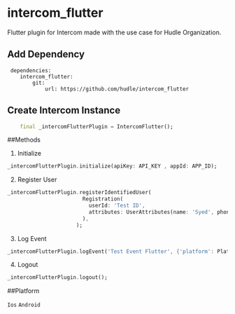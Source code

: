 # intercom_flutter

Flutter plugin for Intercom made with the use case for Hudle Organization.

## Add Dependency

     dependencies:
        intercom_flutter:
            git:
                url: https://github.com/hudle/intercom_flutter


## Create Intercom Instance

```dart
    final _intercomFlutterPlugin = IntercomFlutter();
```

##Methods

1. Initialize
```dart
_intercomFlutterPlugin.initialize(apiKey: API_KEY , appId: APP_ID);
```

2. Register User

```dart
_intercomFlutterPlugin.registerIdentifiedUser(
                        Registration(
                          userId: 'Test ID',
                          attributes: UserAttributes(name: 'Syed', phone: 'xx', email: 'syed@hudle.in'),
                        ),
                      );
```

3. Log Event

```dart
_intercomFlutterPlugin.logEvent('Test Event Flutter', {'platform': Platform.isAndroid ? 'Android' : 'IOS'},);
```

4. Logout

```dart
_intercomFlutterPlugin.logout();
```


##Platform

``Ios``
``Android``